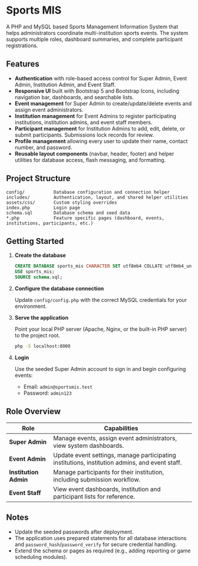# Sports MIS

A PHP and MySQL based Sports Management Information System that helps administrators coordinate multi-institution sports events. The system supports multiple roles, dashboard summaries, and complete participant registrations.

## Features

- **Authentication** with role-based access control for Super Admin, Event Admin, Institution Admin, and Event Staff.
- **Responsive UI** built with Bootstrap 5 and Bootstrap Icons, including navigation bar, dashboards, and searchable lists.
- **Event management** for Super Admin to create/update/delete events and assign event administrators.
- **Institution management** for Event Admins to register participating institutions, institution admins, and event staff members.
- **Participant management** for Institution Admins to add, edit, delete, or submit participants. Submissions lock records for review.
- **Profile management** allowing every user to update their name, contact number, and password.
- **Reusable layout components** (navbar, header, footer) and helper utilities for database access, flash messaging, and formatting.

## Project Structure

```
config/           Database configuration and connection helper
includes/         Authentication, layout, and shared helper utilities
assets/css/       Custom styling overrides
index.php         Login page
schema.sql        Database schema and seed data
*.php             Feature specific pages (dashboard, events, institutions, participants, etc.)
```

## Getting Started

1. **Create the database**

   ```sql
   CREATE DATABASE sports_mis CHARACTER SET utf8mb4 COLLATE utf8mb4_unicode_ci;
   USE sports_mis;
   SOURCE schema.sql;
   ```

2. **Configure the database connection**

   Update `config/config.php` with the correct MySQL credentials for your environment.

3. **Serve the application**

   Point your local PHP server (Apache, Nginx, or the built-in PHP server) to the project root.

   ```bash
   php -S localhost:8000
   ```

4. **Login**

   Use the seeded Super Admin account to sign in and begin configuring events:

   - Email: `admin@sportsmis.test`
   - Password: `admin123`

## Role Overview

| Role                | Capabilities |
|---------------------|--------------|
| **Super Admin**     | Manage events, assign event administrators, view system dashboards. |
| **Event Admin**     | Update event settings, manage participating institutions, institution admins, and event staff. |
| **Institution Admin** | Manage participants for their institution, including submission workflow. |
| **Event Staff**     | View event dashboards, institution and participant lists for reference. |

## Notes

- Update the seeded passwords after deployment.
- The application uses prepared statements for all database interactions and `password_hash`/`password_verify` for secure credential handling.
- Extend the schema or pages as required (e.g., adding reporting or game scheduling modules).

